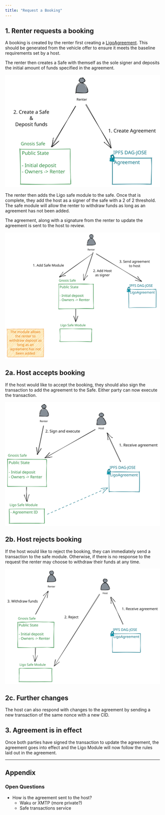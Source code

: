 ```yaml
---
title: "Request a Booking"
---
```


## 1. Renter requests a booking
A booking is created by the renter first creating a [LigoAgreement](../../Reference/Vocabulary/LigoAgreement). This should be generated from the vehicle offer to ensure it meets the baseline requirements set by a host.

The renter then creates a Safe with themself as the sole signer and deposits the initial amount of funds specified in the agreement.

![Create a Booking 1.excalidraw](../../drawings/Create%20a%20Booking%201.excalidraw.svg)

The renter then adds the Ligo safe module to the safe. Once that is complete, they add the host as a signer of the safe with a 2 of 2 threshold. The safe module will allow the renter to withdraw funds as long as an agreement has not been added.

The agreement, along with a signature from the renter to update the agreement is sent to the host to review.

![Creating a Booking 2.excalidraw](../../drawings/Creating%20a%20Booking%202.excalidraw.svg)

## 2a. Host accepts booking
If the host would like to accept the booking, they should also sign the transaction to add the agreement to the Safe. Either party can now execute the transaction.

![Create a Booking 3.excalidraw](../../drawings/Create%20a%20Booking%203.excalidraw.svg)

## 2b. Host rejects booking
If the host would like to reject the booking, they can immediately send a transaction to the safe module. Otherwise, if there is no response to the request the renter may choose to withdraw their funds at any time.

![Reject Booking.excalidraw](../../drawings/Reject%20Booking.excalidraw.svg)

## 2c. Further changes
The host can also respond with changes to the agreement by sending a new transaction of the same nonce with a new CID.

## 3. Agreement is in effect
Once both parties have signed the transaction to update the agreement, the agreement goes into effect and the Ligo Module will now follow the rules laid out in the agreement.

---
## Appendix
### Open Questions
- How is the agreement sent to the host?
	- Waku or XMTP (more private?)
	- Safe transactions service